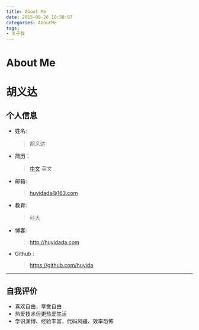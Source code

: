 ```yaml
---
title: About Me
date: 2015-08-26 10:58:07
categories: AboutMe
tags: 
- 关于我
---
```


# About Me

<!--MORE-->

# 胡义达

## 个人信息

- 姓名:

  > 胡义达

- 简历：

  > [中文](https://github.com/huyida/huyida.me/blob/master/MISC/resume/RESUME-CN.md)
  > 英文

- 邮箱:

  > [huyidada@163.com](mailto:huyidada@163.com)

- 教育:

  > 科大

- 博客:

  > http://huyidada.com

- Github :

  > <https://github.com/huyida>

------

## 自我评价

- 喜欢自由，享受自由
- 热爱技术但更热爱生活
- 学识渊博、经验丰富，代码风骚、效率恐怖